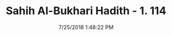 ---
title        : "Sahih Al-Bukhari Hadith - 1. 114"
date         : 7/25/2018 1:48:22 PM
draft        : false
type         : "hadith"
layout       : "hadith"
BookCode     : "SHB"
VolumeNumber : "1"
HadithNumber : "114"
categories  :  ["Knowledge-The writing of knowledge"]
tags  :  ["Ubaidullah bin Abdullah"]
---
